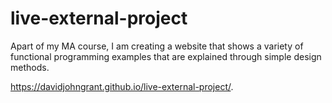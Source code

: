 # live-external-project
Apart of my MA course, I am creating a website that shows a variety of functional programming examples that are explained through simple design methods.

https://davidjohngrant.github.io/live-external-project/.
